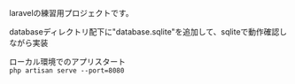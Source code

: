 laravelの練習用プロジェクトです。  

databaseディレクトリ配下に"database.sqlite"を追加して、sqliteで動作確認しながら実装  

ローカル環境でのアプリスタート  
```php artisan serve --port=8080```
